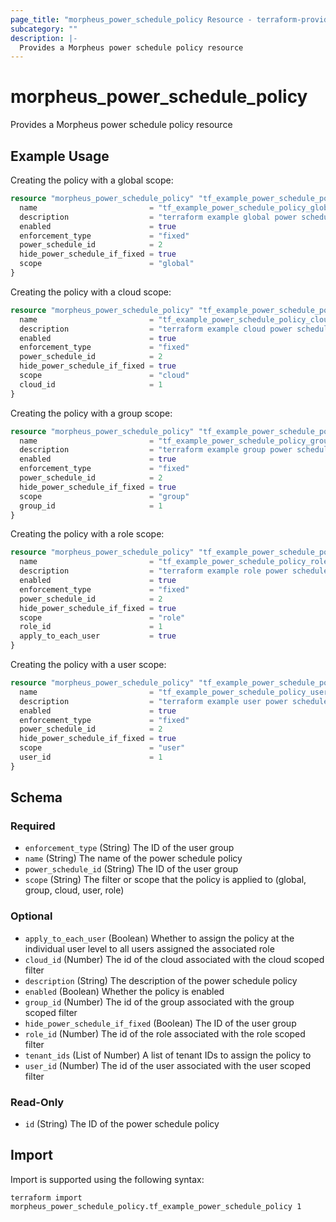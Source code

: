 ```yaml
---
page_title: "morpheus_power_schedule_policy Resource - terraform-provider-morpheus"
subcategory: ""
description: |-
  Provides a Morpheus power schedule policy resource
---
```


# morpheus_power_schedule_policy

Provides a Morpheus power schedule policy resource

## Example Usage

Creating the policy with a global scope:

```terraform
resource "morpheus_power_schedule_policy" "tf_example_power_schedule_policy_global" {
  name                         = "tf_example_power_schedule_policy_global"
  description                  = "terraform example global power schedule policy"
  enabled                      = true
  enforcement_type             = "fixed"
  power_schedule_id            = 2
  hide_power_schedule_if_fixed = true
  scope                        = "global"
}
```

Creating the policy with a cloud scope:

```terraform
resource "morpheus_power_schedule_policy" "tf_example_power_schedule_policy_cloud" {
  name                         = "tf_example_power_schedule_policy_cloud"
  description                  = "terraform example cloud power schedule policy"
  enabled                      = true
  enforcement_type             = "fixed"
  power_schedule_id            = 2
  hide_power_schedule_if_fixed = true
  scope                        = "cloud"
  cloud_id                     = 1
}
```

Creating the policy with a group scope:

```terraform
resource "morpheus_power_schedule_policy" "tf_example_power_schedule_policy_group" {
  name                         = "tf_example_power_schedule_policy_group"
  description                  = "terraform example group power schedule policy"
  enabled                      = true
  enforcement_type             = "fixed"
  power_schedule_id            = 2
  hide_power_schedule_if_fixed = true
  scope                        = "group"
  group_id                     = 1
}
```

Creating the policy with a role scope:

```terraform
resource "morpheus_power_schedule_policy" "tf_example_power_schedule_policy_role" {
  name                         = "tf_example_power_schedule_policy_role"
  description                  = "terraform example role power schedule policy"
  enabled                      = true
  enforcement_type             = "fixed"
  power_schedule_id            = 2
  hide_power_schedule_if_fixed = true
  scope                        = "role"
  role_id                      = 1
  apply_to_each_user           = true
}
```

Creating the policy with a user scope:

```terraform
resource "morpheus_power_schedule_policy" "tf_example_power_schedule_policy_user" {
  name                         = "tf_example_power_schedule_policy_user"
  description                  = "terraform example user power schedule policy"
  enabled                      = true
  enforcement_type             = "fixed"
  power_schedule_id            = 2
  hide_power_schedule_if_fixed = true
  scope                        = "user"
  user_id                      = 1
}
```

<!-- schema generated by tfplugindocs -->
## Schema

### Required

- `enforcement_type` (String) The ID of the user group
- `name` (String) The name of the power schedule policy
- `power_schedule_id` (String) The ID of the user group
- `scope` (String) The filter or scope that the policy is applied to (global, group, cloud, user, role)

### Optional

- `apply_to_each_user` (Boolean) Whether to assign the policy at the individual user level to all users assigned the associated role
- `cloud_id` (Number) The id of the cloud associated with the cloud scoped filter
- `description` (String) The description of the power schedule policy
- `enabled` (Boolean) Whether the policy is enabled
- `group_id` (Number) The id of the group associated with the group scoped filter
- `hide_power_schedule_if_fixed` (Boolean) The ID of the user group
- `role_id` (Number) The id of the role associated with the role scoped filter
- `tenant_ids` (List of Number) A list of tenant IDs to assign the policy to
- `user_id` (Number) The id of the user associated with the user scoped filter

### Read-Only

- `id` (String) The ID of the power schedule policy

## Import

Import is supported using the following syntax:

```shell
terraform import morpheus_power_schedule_policy.tf_example_power_schedule_policy 1
```
